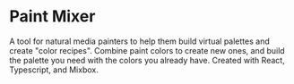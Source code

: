 # Paint Mixer

A tool for natural media painters to help them build virtual palettes and create "color recipes". Combine paint colors to create new ones, and build the palette you need with the colors you already have. Created with React, Typescript, and Mixbox.
